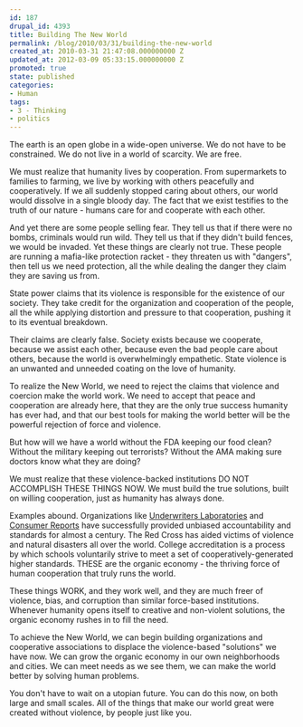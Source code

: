 ```yaml
---
id: 187
drupal_id: 4393
title: Building The New World
permalink: /blog/2010/03/31/building-the-new-world
created_at: 2010-03-31 21:47:08.000000000 Z
updated_at: 2012-03-09 05:33:15.000000000 Z
promoted: true
state: published
categories:
- Human
tags:
- 3 - Thinking
- politics
---
```

The earth is an open globe in a wide-open universe. We do not have to be constrained. We do not live in a world of scarcity. We are free.

We must realize that humanity lives by cooperation. From supermarkets to families to farming, we live by working with others peacefully and cooperatively. If we all suddenly stopped caring about others, our world would dissolve in a single bloody day. The fact that we exist testifies to the truth of our nature - humans care for and cooperate with each other.

And yet there are some people selling fear. They tell us that if there were no bombs, criminals would run wild. They tell us that if they didn't build fences, we would be invaded. Yet these things are clearly not true. These people are running a mafia-like protection racket - they threaten us with "dangers", then tell us we need protection, all the while dealing the danger they claim they are saving us from.

State power claims that its violence is responsible for the existence of our society. They take credit for the organization and cooperation of the people, all the while applying distortion and pressure to that cooperation, pushing it to its eventual breakdown.

Their claims are clearly false. Society exists because we cooperate, because we assist each other, because even the bad people care about others, because the world is overwhelmingly empathetic. State violence is an unwanted and unneeded coating on the love of humanity.

To realize the New World, we need to reject the claims that violence and coercion make the world work. We need to accept that peace and cooperation are already here, that they are the only true success humanity has ever had, and that our best tools for making the world better will be the powerful rejection of force and violence.

But how will we have a world without the FDA keeping our food clean? Without the military keeping out terrorists? Without the AMA making sure doctors know what they are doing?

We must realize that these violence-backed institutions DO NOT ACCOMPLISH THESE THINGS NOW. We must build the true solutions, built on willing cooperation, just as humanity has always done.

Examples abound. Organizations like <a href="http://www.ul.com">Underwriters Laboratories</a> and <a href="http://www.consumerreports.org">Consumer Reports</a> have successfully provided unbiased accountability and standards for almost a century. The Red Cross has aided victims of violence and natural disasters all over the world. College accreditation is a process by which schools voluntarily strive to meet a set of cooperatively-generated higher standards. THESE are the organic economy - the thriving force of human cooperation that truly runs the world.

These things WORK, and they work well, and they are much freer of violence, bias, and corruption than similar force-based institutions. Whenever humanity opens itself to creative and non-violent solutions, the organic economy rushes in to fill the need.

To achieve the New World, we can begin building organizations and cooperative associations to displace the violence-based "solutions" we have now. We can grow the organic economy in our own neighborhoods and cities. We can meet needs as we see them, we can make the world better by solving human problems.

You don't have to wait on a utopian future. You can do this now, on both large and small scales. All of the things that make our world great were created without violence, by people just like you.

